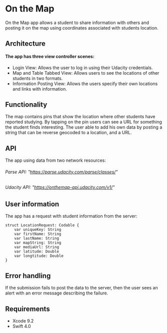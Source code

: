 # On the Map
On the Map app allows a student to share information with others and posting it on the map using coordinates associated with students location. 






## Architecture
#### The app has three view controller scenes:
- Login View: Allows the user to log in using their Udacity credentials.
- Map and Table Tabbed View: Allows users to see the locations of other students in two formats.  
- Information Posting View: Allows the users specify their own locations and links with information.

## Functionality
The map contains pins that show the location where other students have reported studying. By tapping on the pin users can see a URL for something the student finds interesting. The user able to add his own data by posting a string that can be reverse geocoded to a location, and a URL.

## API
The app using data from two network resources:
###### Parse API: "https://parse.udacity.com/parse/classes/"
###### Udacity API: "https://onthemap-api.udacity.com/v1/"

## User information
The app has a request with student information from the server:
```
struct LocationRequest: Codable {
    var uniqueKey: String
    var firstName: String
    var lastName: String
    var mapString: String
    var mediaUrl: String
    var latitude: Double
    var longtitude: Double
}
```
## Error handling
If the submission fails to post the data to the server, then the user sees an alert with an error message describing the failure.

## Requirements

- Xcode 9.2
- Swift 4.0

